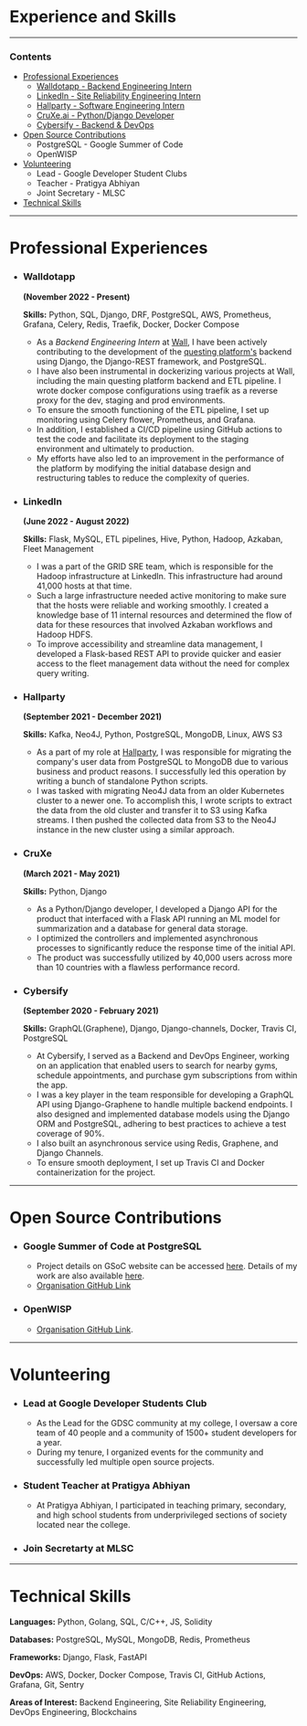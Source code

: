 # Experience and Skills
---

### Contents

- [Professional Experiences](#professional-experiences)
  - [Walldotapp - Backend Engineering Intern](#walldotapp)
  - [LinkedIn - Site Reliability Engineering Intern](#linkedin)
  - [Hallparty - Software Engineering Intern](#hallparty)
  - [CruXe.ai - Python/Django Developer](#cruxe)
  - [Cybersify - Backend & DevOps](#cybersify)
- [Open Source Contributions](#open-source-contributions)
  - PostgreSQL - Google Summer of Code
  - OpenWISP
- [Volunteering](#volunteering)
  - Lead - Google Developer Student Clubs
  - Teacher - Pratigya Abhiyan
  - Joint Secretary - MLSC
- [Technical Skills](#technical-skills)

---

# Professional Experiences

- ### **Walldotapp**
  **(November 2022 - Present)**

  **Skills:** Python, SQL, Django, DRF, PostgreSQL, AWS, Prometheus, Grafana, Celery, Redis, Traefik, Docker, Docker Compose

  - As a *Backend Engineering Intern* at [Wall](https://wall.app/), I have been actively contributing to the development of the [questing platform's](https://quest.wall.app/) backend using Django, the Django-REST framework, and PostgreSQL.
  - I have also been instrumental in dockerizing various projects at Wall, including the main questing platform backend and ETL pipeline. I wrote docker compose configurations using traefik as a reverse proxy for the dev, staging and prod environments.
  - To ensure the smooth functioning of the ETL pipeline, I set up monitoring using Celery flower, Prometheus, and Grafana.
  - In addition, I established a CI/CD pipeline using GitHub actions to test the code and facilitate its deployment to the staging environment and ultimately to production.
  - My efforts have also led to an improvement in the performance of the platform by modifying the initial database design and restructuring tables to reduce the complexity of queries.

- ### **LinkedIn**
  **(June 2022 - August 2022)**
  
  **Skills:** Flask, MySQL, ETL pipelines, Hive, Python, Hadoop, Azkaban, Fleet Management

  - I was a part of the GRID SRE team, which is responsible for the Hadoop infrastructure at LinkedIn. This infrastructure had around 41,000 hosts at that time.
  - Such a large infrastructure needed active monitoring to make sure that the hosts were reliable and working smoothly. I created a knowledge base of 11 internal resources and determined the flow of data for these resources that involved Azkaban workflows and Hadoop HDFS.
  - To improve accessibility and streamline data management, I developed a Flask-based REST API to provide quicker and easier access to the fleet management data without the need for complex query writing.

- ### **Hallparty**
  **(September 2021 - December 2021)**

  **Skills:** Kafka, Neo4J, Python, PostgreSQL, MongoDB, Linux, AWS S3

  - As a part of my role at [Hallparty](https://hallparty.app/), I was responsible for migrating the company's user data from PostgreSQL to MongoDB due to various business and product reasons. I successfully led this operation by writing a bunch of standalone Python scripts.
  - I was tasked with migrating Neo4J data from an older Kubernetes cluster to a newer one. To accomplish this, I wrote scripts to extract the data from the old cluster and transfer it to S3 using Kafka streams. I then pushed the collected data from S3 to the Neo4J instance in the new cluster using a similar approach.

- ### **CruXe**
  **(March 2021 - May 2021)**

  **Skills:** Python, Django

  - As a Python/Django developer, I developed a Django API for the product that interfaced with a Flask API running an ML model for summarization and a database for general data storage.
  - I optimized the controllers and implemented asynchronous processes to significantly reduce the response time of the initial API.
  - The product was successfully utilized by 40,000 users across more than 10 countries with a flawless performance record.

- ### **Cybersify**
  **(September 2020 - February 2021)**

  **Skills:** GraphQL(Graphene), Django, Django-channels, Docker, Travis CI, PostgreSQL

  - At Cybersify, I served as a Backend and DevOps Engineer, working on an application that enabled users to search for nearby gyms, schedule appointments, and purchase gym subscriptions from within the app.
  - I was a key player in the team responsible for developing a GraphQL API using Django-Graphene to handle multiple backend endpoints. I also designed and implemented database models using the Django ORM and PostgreSQL, adhering to best practices to achieve a test coverage of 90%.
  - I also built an asynchronous service using Redis, Graphene, and Django Channels.
  - To ensure smooth deployment, I set up Travis CI and Docker containerization for the project.

---

# Open Source Contributions

- ### **Google Summer of Code at PostgreSQL**
  - Project details on GSoC website can be accessed [here](https://summerofcode.withgoogle.com/projects/#5964100871389184).
  Details of my work are also available [here](https://blog.saurav-shrivastav.online/work-product-submission-for-gsoc21-project-improve-pgeu-system-for-conference-management).
  - [Organisation GitHub Link](https://github.com/pgeu)

- ### **OpenWISP**
  - [Organisation GitHub Link](https://github.com/openwisp).

---

# Volunteering

- ### **Lead at Google Developer Students Club**
  - As the Lead for the GDSC community at my college, I oversaw a core team of 40 people and a community of 1500+ student developers for a year.
  - During my tenure, I organized events for the community and successfully led multiple open source projects.

- ### **Student Teacher at Pratigya Abhiyan**
  - At Pratigya Abhiyan, I participated in teaching primary, secondary, and high school students from underprivileged sections of society located near the college.

- ### **Join Secretarty at MLSC**

---

# Technical Skills

**Languages:** Python, Golang, SQL, C/C++, JS, Solidity

**Databases:** PostgreSQL, MySQL, MongoDB, Redis, Prometheus

**Frameworks:** Django, Flask, FastAPI

**DevOps:** AWS, Docker, Docker Compose, Travis CI, GitHub Actions, Grafana, Git, Sentry

**Areas of Interest:** Backend Engineering, Site Reliability Engineering, DevOps Engineering, Blockchains
